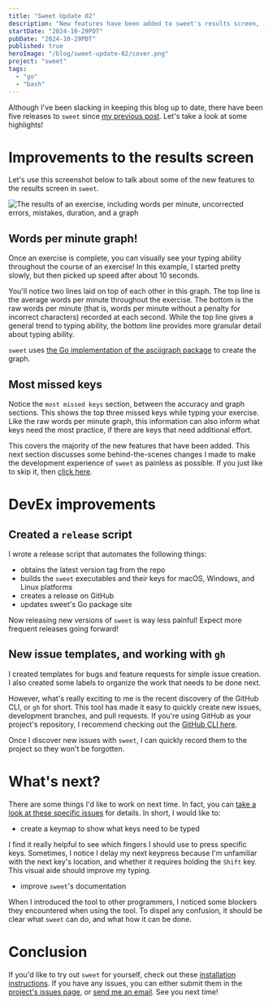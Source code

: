 ```yaml
---
title: "Sweet Update 02"
description: "New features have been added to sweet's results screen, including a words per minute graph!"
startDate: "2024-10-29PDT"
pubDate: "2024-10-29PDT"
published: true
heroImage: "/blog/sweet-update-02/cover.png"
project: "sweet"
tags:
  - "go"
  - "bash"
---
```


Although I've been slacking in keeping this blog up to date, there have been five releases to `sweet` since [my previous post](/blog/sweet-sprint-01). Let's take a look at some highlights!

# Improvements to the results screen

Let's use this screenshot below to talk about some of the new features to the results screen in `sweet`.

![The results of an exercise, including words per minute, uncorrected errors, mistakes, duration, and a graph](@assets/blog/sweet-update-02/wpm-graph.png)

## Words per minute graph!

Once an exercise is complete, you can visually see your typing ability throughout the course of an exercise! In this example, I started pretty slowly, but then picked up speed after about 10 seconds.

You'll notice two lines laid on top of each other in this graph. The top line is the average words per minute throughout the exercise. The bottom is the raw words per minute (that is, words per minute without a penalty for incorrect characters) recorded at each second. While the top line gives a general trend to typing ability, the bottom line provides more granular detail about typing ability.

`sweet` uses [the Go implementation of the asciigraph package](https://github.com/guptarohit/asciigraph) to create the graph.

## Most missed keys

Notice the `most missed keys` section, between the accuracy and graph sections. This shows the top three missed keys while typing your exercise. Like the raw words per minute graph, this information can also inform what keys need the most practice, if there are keys that need additional effort.

This covers the majority of the new features that have been added. This next section discusses some behind-the-scenes changes I made to make the development experience of `sweet` as painless as possible. If you just like to skip it, then [click here](#whats-next).

# DevEx improvements

## Created a `release` script

I wrote a release script that automates the following things:
- obtains the latest version tag from the repo
- builds the `sweet` executables and their keys for macOS, Windows, and Linux platforms
- creates a release on GitHub
- updates sweet's Go package site

Now releasing new versions of `sweet` is way less painful! Expect more frequent releases going forward! 

## New issue templates, and working with `gh`

I created templates for bugs and feature requests for simple issue creation. I also created some labels to organize the work that needs to be done next.

However, what's really exciting to me is the recent discovery of the GitHub CLI, or `gh` for short. This tool has made it easy to quickly create new issues, development branches, and pull requests. If you're using GitHub as your project's repository, I recommend checking out the [GitHub CLI here](https://github.com/cli/cli).

Once I discover new issues with `sweet`, I can quickly record them to the project so they won't be forgotten.

# What's next?

There are some things I'd like to work on next time. In fact, you can [take a look at these specific issues](https://github.com/NicksPatties/sweet/issues?q=is%3Aopen+is%3Aissue+label%3A%22p1+-+high%22) for details. In short, I would like to:
- create a keymap to show what keys need to be typed

I find it really helpful to see which fingers I should use to press specific keys. Sometimes, I notice I delay my next keypress because I'm unfamiliar with the next key's location, and whether it requires holding the `Shift` key. This visual aide should improve my typing.

- improve `sweet`'s documentation

When I introduced the tool to other programmers, I noticed some blockers they encountered when using the tool. To dispel any confusion, it should be clear what `sweet` can do, and what how it can be done.

# Conclusion

If you'd like to try out `sweet` for yourself, check out these [installation instructions](https://github.com/NicksPatties/sweet?tab=readme-ov-file#installation). If you have any issues, you can either submit them in the [project's issues page](https://github.com/NicksPatties/sweet/issues), or [send me an email](mailto:nickspatties@proton.me?subject=Sweet%20Issue%3A%20%3CYour%20issue%20title%20here%3E&body=Sweet%20version%3A%20%3Csweet%20version%3E%0D%0ADetails%3A%20%3Cadd%20details%20here%3E). See you next time!
